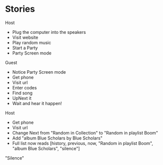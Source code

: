 # Stories

Host
- Plug the computer into the speakers
- Visit website
- Play random music
- Start a Party
- Party Screen mode

Guest
- Notice Party Screen mode
- Get phone
- Visit url
- Enter codes
- Find song
- UpNext it
- Wait and hear it happen!

Host
- Get phone
- Visit url
- Change Next from "Random in Collection" to "Random in playlist Boom"
- Add "album Blue Scholars by Blue Scholars"
- Full list now reads [history, previous, now, "Random in playlist Boom", "album Blue Scholars", "silence"]

"Silence"
